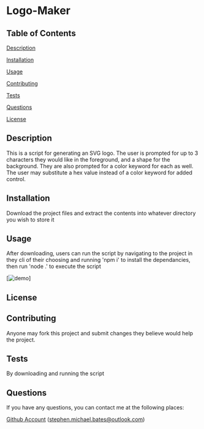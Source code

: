 # Logo-Maker


## Table of Contents

[Description](#description)

[Installation](#installation)

[Usage](#usage)

[Contributing](#contributing)
 
[Tests](#tests)
 
[Questions](#questions)

[License](#license)
 

## Description

This is a script for generating an SVG logo. The user is prompted for up to 3 characters they would like in the foreground, and a shape for the background. They are also prompted for a color keyword for each as well. The user may substitute a hex value instead of a color keyword for added control.

## Installation

Download the project files and extract the contents into whatever directory you wish to store it

## Usage

After downloading, users can run the script by navigating to the project in they cli of their choosing and running 'npm i' to install the dependancies, then run 'node .' to execute the script


[![demo](https://drive.google.com/file/d/1jXwS_282Wj2Okwjl-DKOieLOKGQA3xta/view
)]

## License



## Contributing

Anyone may fork this project and submit changes they believe would help the project.

## Tests

By downloading and running the script

## Questions

If you have any questions, you can contact me at the following places:

[Github Account](https://github.com/Stephen-Bates)
(stephen.michael.bates@outlook.com)
